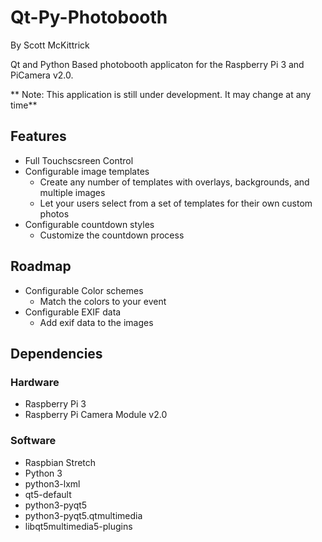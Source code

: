 # Qt-Py-Photobooth
By Scott McKittrick

Qt and Python Based photobooth applicaton for the Raspberry Pi 3 and PiCamera v2.0.

** Note: This application is still under development. It may change at any time**
## Features
* Full Touchscsreen Control
* Configurable image templates
  * Create any number of templates with overlays, backgrounds, and multiple images
  * Let your users select from a set of templates for their own custom photos
* Configurable countdown styles
  * Customize the countdown process

## Roadmap
* Configurable Color schemes
  * Match the colors to your event
* Configurable EXIF data
  * Add exif data to the images

## Dependencies
### Hardware
* Raspberry Pi 3
* Raspberry Pi Camera Module v2.0

### Software
* Raspbian Stretch
* Python 3
* python3-lxml
* qt5-default
* python3-pyqt5
* python3-pyqt5.qtmultimedia
* libqt5multimedia5-plugins
